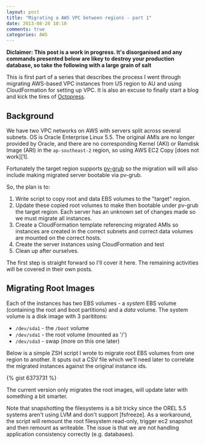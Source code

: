 ```yaml
---
layout: post
title: "Migrating a AWS VPC between regions - part 1"
date: 2013-08-20 10:10
comments: true
categories: AWS
---
```


**Diclaimer: This post is a work in progress. It's disorganised and any
commands presented below are likey to destroy your production database,
so take the following with a large grain of salt**

This is first part of a series that describes the process I went through
migrating AWS-based VPC instances from US region to AU and using
CloudFormation for setting up VPC. It is also an excuse to finally start
a blog and kick the tires of [Octopress].

[Octopress]: http://octopress.org/

## Background

We have two VPC networks on AWS with servers split across several
subnets. OS is Oracle Enterprise Linux 5.5. The original AMIs are no
longer provided by Oracle, and there are no corresponding Kernel (AKI)
or Ramdisk Image (ARI) in the `ap-southeast-2` region, so using AWS EC2
Copy [does not work][1].

Fortunately the target region supports [pv-grub] so the migration will
will also include making migrated server bootable via pv-grub.

So, the plan is to:

1. Write script to copy root and data EBS volumes to the "target"
   region.
1. Update these copied root volumes to make then bootable under pv-grub
   the target region. Each server has an unknown set of changes made so
   we must migrate all instances.
1. Create a CloudFormation template referencing migrated AMIs so
   instances are created in the correct subnets and correct data volumes
   are mounted on the correct hosts.
1. Create the server instances using CloudFormation and test
1. Clean up after ourselves.

The first step is straight forward so I'll cover it here. The remaining
activities will be covered in their own posts.

## Migrating Root Images

Each of the instances has two EBS volumes - a *system* EBS volume
(containing the root and boot partitions) and a *data* volume. The
system volume is a disk image with 3 parititons:

* `/dev/sda1` - the `/boot` volume
* `/dev/sda1` - the root volume (mounted as '/')
* `/dev/sda3` - swap (more on this one later)

Below is a simple ZSH script I wrote to migrate root EBS
volumes from one region to another. It sputs out a CSV file 
which we'll need later to correlate the migrated instances against the
original instance ids.

{% gist 6373731 %} 

The current version only migrates the root images, will update later
with something a bit smarter.

Note that snapshotting the filesystems is a bit tricky since the OREL 5.5
systems aren't using LVM and don't support [fsfreeze].
As a workaround, the script will remount the root filesystem read-only,
trigger ec2 snapshot and then remount as writeable. The issue is that we
are not handling application consistency correctly (e.g. databases).

[pv-grub]: http://wiki.xen.org/wiki/PvGrub



